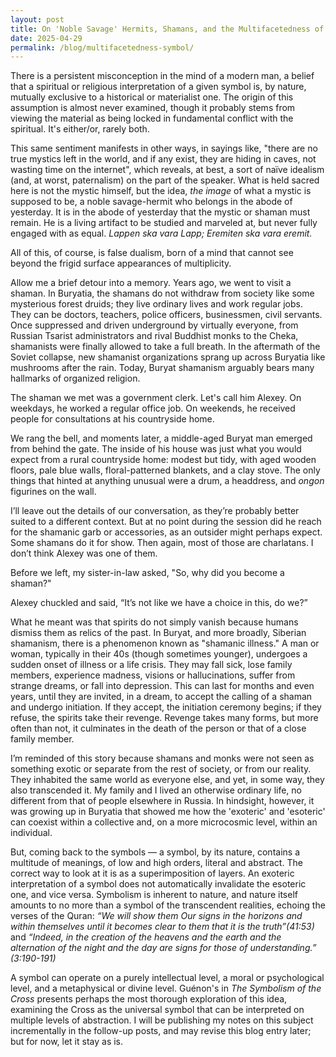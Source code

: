 ```yaml
---
layout: post
title: On 'Noble Savage' Hermits, Shamans, and the Multifacetedness of a Symbol
date: 2025-04-29
permalink: /blog/multifacetedness-symbol/
---
```

There is a persistent misconception in the mind of a modern man, a belief that a spiritual or religious interpretation of a given symbol is, by nature, mutually exclusive to a historical or materialist one. The origin of this assumption is almost never examined, though it probably stems from viewing the material as being locked in fundamental conflict with the spiritual. It's either/or, rarely both.

This same sentiment manifests in other ways, in sayings like, "there are no true mystics left in the world, and if any exist, they are hiding in caves, not wasting time on the internet", which reveals, at best, a sort of naïve idealism (and, at worst, paternalism) on the part of the speaker. What is held sacred here is not the mystic himself, but the idea, *the image* of what a mystic is supposed to be, a noble savage-hermit who belongs in the abode of yesterday. It is in the abode of yesterday that the mystic or shaman must remain. He is a living artifact to be studied and marveled at, but never fully engaged with as equal. *Lappen ska vara Lapp; Eremiten ska vara eremit.* 

All of this, of course, is false dualism, born of a mind that cannot see beyond the frigid surface appearances of multiplicity.

Allow me a brief detour into a memory. Years ago, we went to visit a shaman. In Buryatia, the shamans do not withdraw from society like some mysterious forest druids; they live ordinary lives and work regular jobs. They can be doctors, teachers, police officers, businessmen, civil servants. Once suppressed and driven underground by virtually everyone, from Russian Tsarist administrators and rival Buddhist monks to the Cheka, shamanists were finally allowed to take a full breath. In the aftermath of the Soviet collapse, new shamanist organizations sprang up across Buryatia like mushrooms after the rain. Today, Buryat shamanism arguably bears many hallmarks of organized religion.

The shaman we met was a government clerk. Let's call him Alexey. On weekdays, he worked a regular office job. On weekends, he received people for consultations at his countryside home.

We rang the bell, and moments later, a middle-aged Buryat man emerged from behind the gate. The inside of his house was just what you would expect from a rural countryside home: modest but tidy, with aged wooden floors, pale blue walls, floral-patterned blankets, and a clay stove. The only things that hinted at anything unusual were a drum, a headdress, and _ongon_ figurines on the wall.

I’ll leave out the details of our conversation, as they’re probably better suited to a different context. But at no point during the session did he reach for the shamanic garb or accessories, as an outsider might perhaps expect. Some shamans do it for show. Then again, most of those are charlatans. I don’t think Alexey was one of them.

Before we left, my sister-in-law asked, "So, why did you become a shaman?"

Alexey chuckled and said, “It’s not like we have a choice in this, do we?”

What he meant was that spirits do not simply vanish because humans dismiss them as relics of the past. In Buryat, and more broadly, Siberian shamanism, there is a phenomenon known as "shamanic illness." A man or woman, typically in their 40s (though sometimes younger), undergoes a sudden onset of illness or a life crisis. They may fall sick, lose family members, experience madness, visions or hallucinations, suffer from strange dreams, or fall into depression. This can last for months and even years, until they are invited, in a dream, to accept the calling of a shaman and undergo initiation. If they accept, the initiation ceremony begins; if they refuse, the spirits take their revenge. Revenge takes many forms, but more often than not, it culminates in the death of the person or that of a close family member.

I’m reminded of this story because shamans and monks were not seen as something exotic or separate from the rest of society, or from our reality. They inhabited the same world as everyone else, and yet, in some way, they also transcended it. My family and I lived an otherwise ordinary life, no different from that of people elsewhere in Russia. In hindsight, however, it was growing up in Buryatia that showed me how the 'exoteric' and 'esoteric' can coexist within a collective and, on a more microcosmic level, within an individual.

But, coming back to the symbols — a symbol, by its nature, contains a multitude of meanings, of low and high orders, literal and abstract. The correct way to look at it is as a superimposition of layers. An exoteric interpretation of a symbol does not automatically invalidate the esoteric one, and vice versa. Symbolism is inherent to nature, and nature itself amounts to no more than a symbol of the transcendent realities, echoing the verses of the Quran: _“We will show them Our signs in the horizons and within themselves until it becomes clear to them that it is the truth”(41:53)_ and _“Indeed, in the creation of the heavens and the earth and the alternation of the night and the day are signs for those of understanding.” (3:190-191)_

A symbol can operate on a purely intellectual level, a moral or psychological level, and a metaphysical or divine level. Guénon's in _The Symbolism of the Cross_ presents perhaps the most thorough exploration of this idea, examining the Cross as the universal symbol that can be interpreted on multiple levels of abstraction. I will be publishing my notes on this subject incrementally in the follow-up posts, and may revise this blog entry later; but for now, let it stay as is.